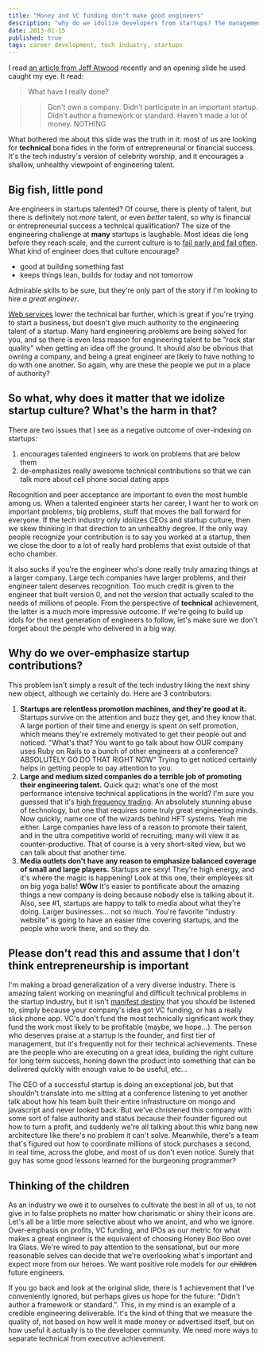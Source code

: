 ```yaml
--- 
title: "Money and VC funding don't make good engineers"
description: "why do we idolize developers from startups? The management team of a startup is what's impressive, but look for talented engineering elsewhere."
date: 2013-01-15 
published: true
tags: career development, tech industry, startups
--- 
```


I read [an article from Jeff Atwood](http://www.codinghorror.com/blog/2008/05/strong-opinions-weakly-held.html) recently and an opening slide he used caught my eye. It read:

> What have I really done?

>> Don't own a company.
>> Didn't participate in an important startup.
>> Didn't author a framework or standard.
>> Haven't made a lot of money.
>>                             NOTHING

What bothered me about this slide was the truth in it: most of us are looking for **technical** bona fides in the form of entrepreneurial or financial success. It's the tech industry's version of celebrity worship, and it encourages a shallow, unhealthy viewpoint of engineering talent.

## Big fish, little pond
Are engineers in startups talented? Of course, there is plenty of talent, but there is definitely not *more* talent, or even *better* talent, so why is financial or entrepreneurial success a technical qualification? The size of the engineering challenge at **many** startups is laughable. Most ideas die long before they reach scale, and the current culture is to [fail early and fail often](http://www.tnr.com/blog/plank/110586/the-downside-the-startup-failure-craze). What kind of engineer does that culture encourage? 

* good at building something fast
* keeps things lean, builds for today and not tomorrow

Admirable skills to be sure, but they're only part of the story if I'm looking to hire *a great engineer*. 

[Web services](aws.amazon.com "aws.amazon.com") lower the technical bar further, which is great if you're trying to start a business, but doesn't give much authority to the engineering talent of a startup. Many hard engineering problems are being solved for you, and so there is even less reason for engineering talent to be "rock star quality" when getting an idea off the ground. It should also be obvious that owning a company, and being a great engineer are likely to have nothing to do with one another. So again, why are these the people we put in a place of authority?

## So what, why does it matter that we idolize startup culture? What's the harm in that?

There are two issues that I see as a negative outcome of over-indexing on startups:
1. encourages talented engineers to work on problems that are below them
2. de-emphasizes really awesome technical contributions so that we can talk more about cell phone social dating apps

Recognition and peer acceptance are important to even the most humble among us. When a talented engineer starts her career, I want her to work on important problems, big problems, stuff that moves the ball forward for everyone. If the tech industry only idolizes CEOs and startup culture, then we skew thinking in that direction to an unhealthy degree. If the only way people recognize your contribution is to say you worked at a startup, then we close the door to a lot of really hard problems that exist outside of that echo chamber.

It also sucks if you're the engineer who's done really truly amazing things at a larger company. Large tech companies have larger problems, and their engineer talent deserves recognition. Too much credit is given to the engineer that built version 0, and not the version that actually scaled to the needs of millions of people. From the perspective of **technical** achievement, the latter is a much more impressive outcome. If we're going to build up idols for the next generation of engineers to follow, let's make sure we don't forget about the people who delivered in a big way.

## Why **do** we over-emphasize startup contributions?

This problem isn't simply a result of the tech industry liking the next shiny new object, although we certainly do. Here are 3 contributors: 

1. **Startups are relentless promotion machines, and they're good at it.** Startups survive on the attention and buzz they get, and they know that. A large portion of their time and energy is spent on self promotion, which means they're extremely motivated to get their people out and noticed. "What's that? You want to go talk about how OUR company uses Ruby on Rails to a bunch of other engineers at a conference? ABSOLUTELY GO DO THAT RIGHT NOW" Trying to get noticed certainly helps in getting people to pay attention to you.
2. **Large and medium sized companies do a terrible job of promoting their engineering talent.** Quick quiz: what's one of the most performance intensive technical applications in the world? I'm sure you guessed that it's [high frequency trading](http://en.wikipedia.org/wiki/High-frequency_trading "High frequency trading"). An absolutely stunning abuse of technology, but one that requires some truly great engineering minds. Now quickly, name one of the wizards behind HFT systems. Yeah me either. Large companies have less of a reason to promote their talent, and in the ultra competitive world of recruiting, many will view it as counter-productive. That of course is a very short-sited view, but we can talk about that another time. 
3. **Media outlets don't have any reason to emphasize balanced coverage of small and large players.** Startups are sexy! They're high energy, and it's where the magic is happening! Look at this one, their employees sit on big yoga balls! **W0w** It's easier to pontificate about the amazing things a new company is doing because nobody else is talking about it. Also, see #1, startups are happy to talk to media about what they're doing. Larger businesses... not so much. You're favorite "industry website" is going to have an easier time covering startups, and the people who work there, and so they do. 

## Please don't read this and assume that I don't think entrepreneurship is important

I'm making a broad generalization of a very diverse industry. There is amazing talent working on meaningful and difficult technical problems in the startup industry, but it isn't [manifest destiny](http://en.wikipedia.org/wiki/Manifest_destiny "Manifest destiny") that you should be listened to, simply because your company's idea got VC funding, or has a really slick phone app. VC's don't fund the most technically significant work they fund the work most likely to be profitable (maybe, we hope...). The person who deserves praise at a startup is the founder, and first tier of management, but it's frequently not for their technical achievements. These are the people who are executing on a great idea, building the right culture for long term success, honing down the product into something that can be delivered quickly with enough value to be useful, etc... 

The CEO of a successful startup is doing an exceptional job, but that shouldn't translate into me sitting at a conference listening to yet another talk about how his team built their entire infrastructure on mongo and javascript and never looked back. But we've christened this company with some sort of false authority and status because their founder figured out how to turn a profit, and suddenly we're all talking about this whiz bang new architecture like there's no problem it can't solve. Meanwhile, there's a team that's figured out how to coordinate millions of stock purchases a second, in real time, across the globe, and most of us don't even notice. Surely that guy has some good lessons learned for the burgeoning programmer?

## Thinking of the children

As an industry we owe it to ourselves to cultivate the best in all of us, to not give in to false prophets no matter how charismatic or shiny their icons are. Let's all be a little more selective about who we anoint, and who we ignore. Over-emphasis on profits, VC funding, and IPOs as our metric for what makes a great engineer is the equivalent of choosing Honey Boo Boo over Ira Glass. We're wired to pay attention to the sensational, but our more reasonable selves can decide that we're overlooking what's important and expect more from our heroes. We want positive role models for our <strike>children</strike> future engineers. 

If you go back and look at the original slide, there is 1 achievement that I've conveniently ignored, but perhaps gives us hope for the future: "Didn't author a framework or standard.". This, in my mind is an example of a credible engineering deliverable. It's the kind of thing that we measure the quality of, not based on how well it made money or advertised itself, but on how useful it actually is to the developer community. We need more ways to separate technical from executive achievement.

